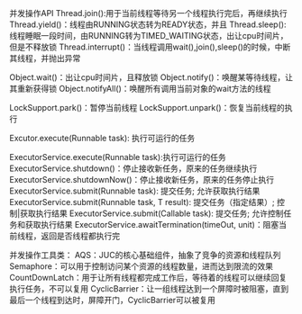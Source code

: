 并发操作API
Thread.join():用于当前线程等待另一个线程执行完后，再继续执行
Thread.yield()：线程由RUNNING状态转为READY状态，并且
Thread.sleep():线程睡眠一段时间，由RUNNING转为TIMED_WAITING状态，出让cpu时间片，但是不释放锁
Thread.interrupt()：当线程调用wait(),join(),sleep()的时候，中断其线程，并抛出异常

Object.wait()：出让cpu时间片，且释放锁
Object.notify()：唤醒某等待线程，让其重新获得锁
Object.notifyAll()：唤醒所有调用当前对象的wait方法的线程

LockSupport.park()：暂停当前线程
LockSupport.unpark()：恢复当前线程的执行

Excutor.execute(Runnable task): 执行可运行的任务

ExecutorService.execute(Runnable task):执行可运行的任务
ExecutorService.shutdown()：停止接收新任务，原来的任务继续执行
ExecutorService.shutdownNow()：停止接收新任务，原来的任务停止执行
ExecutorService.submit(Runnable task): 提交任务; 允许获取执行结果
ExecutorService.submit(Runnable task, T result): 提交任务（指定结果）; 控制|获取执行结果
ExecutorService.submit(Callable task): 提交任务; 允许控制任务和获取执行结果
ExecutorService.awaitTermination(timeOut, unit)：阻塞当前线程，返回是否线程都执行完

并发操作工具类：
AQS：JUC的核心基础组件，抽象了竞争的资源和线程队列
Semaphore：可以用于控制访问某个资源的线程数量，进而达到限流的效果
CountDownLatch：用于让所有线程都完成工作后，等待着的线程可以继续回复执行任务，不可以复用
CyclicBarrier：让一组线程达到一个屏障时被阻塞，直到最后一个线程到达时，屏障开门，CyclicBarrier可以被复用